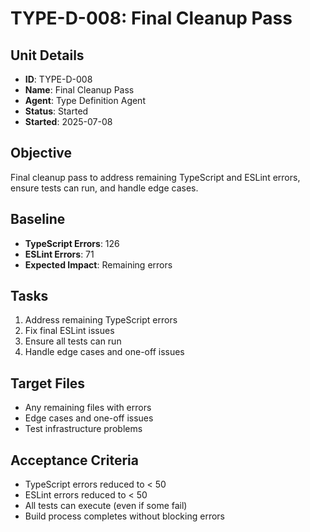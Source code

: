 # TYPE-D-008: Final Cleanup Pass

## Unit Details
- **ID**: TYPE-D-008
- **Name**: Final Cleanup Pass
- **Agent**: Type Definition Agent
- **Status**: Started
- **Started**: 2025-07-08

## Objective
Final cleanup pass to address remaining TypeScript and ESLint errors, ensure tests can run, and handle edge cases.

## Baseline
- **TypeScript Errors**: 126
- **ESLint Errors**: 71
- **Expected Impact**: Remaining errors

## Tasks
1. Address remaining TypeScript errors
2. Fix final ESLint issues
3. Ensure all tests can run
4. Handle edge cases and one-off issues

## Target Files
- Any remaining files with errors
- Edge cases and one-off issues
- Test infrastructure problems

## Acceptance Criteria
- TypeScript errors reduced to < 50
- ESLint errors reduced to < 50
- All tests can execute (even if some fail)
- Build process completes without blocking errors